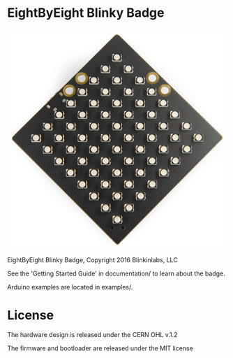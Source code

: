 # EightByEight Blinky Badge
![image](https://github.com/Blinkinlabs/EightByEight/raw/master/documentation/blinky.jpg)

EightByEight Blinky Badge, Copyright 2016 Blinkinlabs, LLC

See the 'Getting Started Guide' in documentation/ to learn about the badge.

Arduino examples are located in examples/.

# License

The hardware design is released under the CERN OHL v.1.2

The firmware and bootloader are released under the MIT license
